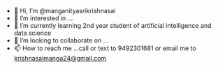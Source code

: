 - 👋 Hi, I’m @manganityasrikrishnasai
- 👀 I’m interested in ...
- 🌱 I’m currently learning 2nd year student of artificial intelligence and data science
- 💞️ I’m looking to collaborate on ...
- 📫 How to reach me ...call or text to 9492301681 or email me to krishnasaimanga24@gmail.com

<!---
manganityasrikrishnasai/manganityasrikrishnasai is a ✨ special ✨ repository because its `README.md` (this file) appears on your GitHub profile.
You can click the Preview link to take a look at your changes.
--->
